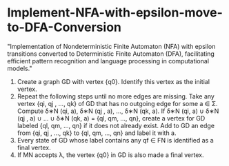 # Implement-NFA-with-epsilon-move-to-DFA-Conversion
"Implementation of Nondeterministic Finite Automaton (NFA) with epsilon transitions converted to Deterministic Finite Automaton (DFA), facilitating efficient pattern recognition and language processing in computational models."

1. Create a graph GD with vertex {q0}. Identify this vertex as the initial
vertex.
2. Repeat the following steps until no more edges are missing.
Take any vertex {qi, qj , ..., qk} of GD that has no outgoing edge for some
a ∈ Σ. Compute δ∗N (qi, a), δ∗N (qj , a), ..., δ∗N (qk, a).
If δ∗N (qi, a) ∪ δ∗N (qj , a) ∪ ... ∪ δ∗N (qk, a) = {ql, qm, ..., qn},
create a vertex for GD labeled {ql, qm, ..., qn} if it does not already exist.
Add to GD an edge from {qi, qj , ..., qk} to {ql, qm, ..., qn} and label it
with a.
4. Every state of GD whose label contains any qf ∈ FN is identified as a
final vertex.
5. If MN accepts λ, the vertex {q0} in GD is also made a final vertex.

